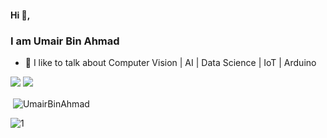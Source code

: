 #### Hi 👋,
### I am Umair Bin Ahmad 

- 🌱 I like to talk about Computer Vision | AI | Data Science | IoT | Arduino

![](https://img.shields.io/badge/Pro-Level-blue)
![](https://komarev.com/ghpvc/?username=UmairBinAhmad)

<!--
[![Umair github stats](https://github-readme-stats.vercel.app/api?username=UmairBinAhmad&theme=blue-green&show_icons=true&count_private=true")
-->
<p>&nbsp;<img align="center" src="https://github-readme-stats.vercel.app/api?username=UmairBinAhmad&show_icons=true&count_private=true"theme=blue-green alt="UmairBinAhmad" /></p>

![1](https://github-readme-stats.vercel.app/api/top-langs/?username=UmairBinAhmad&theme=blue-green)


